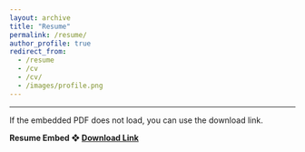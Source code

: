 ```yaml
---
layout: archive
title: "Resume"
permalink: /resume/
author_profile: true
redirect_from:
  - /resume
  - /cv
  - /cv/
  - /images/profile.png
---
```


------
If the embedded PDF does not load, you can use the download link.

**Resume Embed ❖ [Download Link](http://heej-jhj.github.io/files/tran-cv-a.pdf)**
<object data="/files/tran-cv-a.pdf" width="800" height="1000" type='application/pdf'></object>
